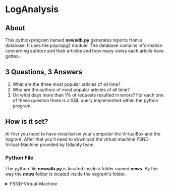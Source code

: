 # LogAnalysis
## About
This python program named **newsdb.py** generates reports from a database.
It uses the psycopg2 module.
The database contains information concerning authors and their articles 
and how many views each article have gotten.
## 3 Questions, 3 Answers
1. What are the three most popular articles of all time?
2. Who are the authors of most popular articles of all time?
3. On what days more than 1% of requests resulted in errors?
For each one of these question there is a SQL query implemented within the python program.
## How is it set?
At first you need to have installed on your computer the VirtualBox and the Vagrant.
After that you'll need to download the virtual machine FSND-Virtual-Machine
provided by Udacity team.
### Python File
The python file **newsdb.py** is located inside a folder named ***news***.
By the way the ***news*** folder is located inside the vagrant's folder.
   <details>
      <summary>FSND-Virtual-Machine</summary> 
      <details>
            <summary>vagrant</summary>                
              <summary>* .vagrant</summary>                  
              <summary>* catalog</summary>                   
              <summary>* forum</summary>                  
       <details>
           <summary>news</summary>
           <p>newsdb.py</p>
        </details>
         </details>
    </details>

  
